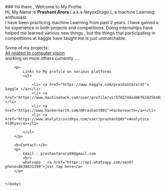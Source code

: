<html>
    <body>
        ### Hii there , Welcome to My Profile.
        <br>
        Hi, My Name is <b> Prashant Arora </b> ( a.k.a NeyoxDrago ), a machine Learning enthusiast.
        <br>
        I have been practicing machine Learning from past 2 years. I have gained a lot experience in both  projects and competitions.
        Doing internships have helped me learned various new things , but the things that participating in competitions at kaggle have taught me is just unmatchable.
        <p>
        Some of my projects:
        <br>
        <a href="https://github.com/NeyoxDrago/Computer-Vision-Projects">   All related to computer vision </a>
        <br>
        working on more others currently ....
        
        <p>
            Links to My profile on various platforms
            <ul>

                <li> <a href="https://www.kaggle.com/prashantarorat"> kaggle </a></li>
                <li> <a href="https://www.machinehack.com/user/profile/ui/5f0174dadd6f62425b40af8a#">MachineHack</a></li>
                <li> <a href="https://www.hackerearth.com/@Prashant001">hackerearth</a></li>
                <li> <a href="https://www.analyticsvidhya.com/user/prashant@AV">Analytics Vidhya</a></li>
                
            </ul>
        </p>

        <b>Contact:</b>
        <p>
            Email : prashantarora98@gmail.com
            <br>
            whatsapp : <a href="https://api.whatsapp.com/send?phone=8630831390">just tap here</a>
        </p>

        
    </body>
</html>
